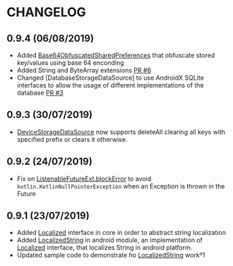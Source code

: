 # CHANGELOG
## 0.9.4 (06/08/2019)
- Added [Base64ObfuscatedSharedPreferences](/android/src/main/java/com/mobilejazz/harmony/kotlin/android/repository/datasource/srpreferences/Base64ObfuscatedPreferences.kt) that obfuscate stored key/values using base 64 enconding
- Added String and ByteArray extensions [PR #6](https://github.com/mobilejazz/harmony-kotlin/pull/6)
- Changed [DatabaseStorageDataSource] to use AndroidX SQLite interfaces to allow the usage of different implementations of the database [PR #3](https://github.com/mobilejazz/harmony-kotlin/pull/3)

## 0.9.3 (30/07/2019)
- [DeviceStorageDataSource](/core/src/main/java/com/mobilejazz/harmony/kotlin/android/repository/datasource/srpreferences/DeviceStorageDataSource.kt)
now supports deleteAll clearing all keys with specified prefix or
clears it otherwise.

## 0.9.2 (24/07/2019)
- Fix on [ListenableFutureExt.blockError](/core/src/main/java/com/mobilejazz/harmony/kotlin/core/threading/extensions/ListenableFutureExt.kt) to avoid `kotlin.KotlinNullPointerException` when an Exception is thrown in the Future

## 0.9.1 (23/07/2019)
- Added
  [Localized](/core/src/main/java/com/mobilejazz/harmony/kotlin/core/helpers/Localized.kt)
  interface in core in order to abstract string localization
- Added
  [LocalizedString](/android/src/main/java/com/mobilejazz/harmony/kotlin/android/helpers/LocalizedStrings.kt)
  in android module, an implementation of
  [Localized](/core/src/main/java/com/mobilejazz/harmony/kotlin/core/helpers/Localized.kt)
  interface, that localizes String in android platform.
- Updated sample code to demonstrate ho
  [LocalizedString](/android/src/main/java/com/mobilejazz/harmony/kotlin/android/helpers/LocalizedStrings.kt)
  workº1
